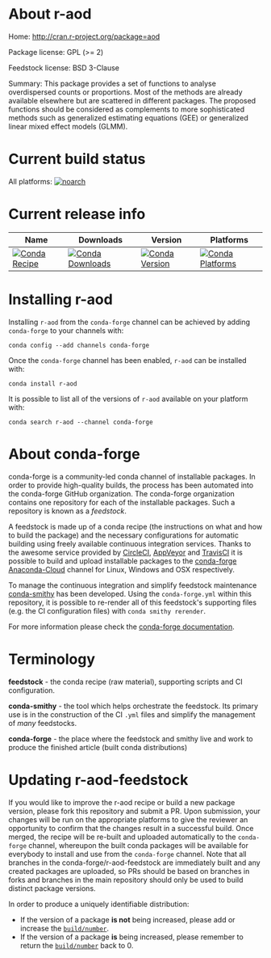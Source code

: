 About r-aod
===========

Home: http://cran.r-project.org/package=aod

Package license: GPL (>= 2)

Feedstock license: BSD 3-Clause

Summary: This package provides a set of functions to analyse overdispersed counts or proportions. Most of the methods are already available elsewhere but are scattered in different packages. The proposed functions should be considered as complements to more sophisticated methods such as generalized estimating equations (GEE) or generalized linear mixed effect models (GLMM).



Current build status
====================

All platforms:
[![noarch](https://img.shields.io/circleci/project/github/conda-forge/r-aod-feedstock/master.svg?label=noarch)](https://circleci.com/gh/conda-forge/r-aod-feedstock)

Current release info
====================

| Name | Downloads | Version | Platforms |
| --- | --- | --- | --- |
| [![Conda Recipe](https://img.shields.io/badge/recipe-r--aod-green.svg)](https://anaconda.org/conda-forge/r-aod) | [![Conda Downloads](https://img.shields.io/conda/dn/conda-forge/r-aod.svg)](https://anaconda.org/conda-forge/r-aod) | [![Conda Version](https://img.shields.io/conda/vn/conda-forge/r-aod.svg)](https://anaconda.org/conda-forge/r-aod) | [![Conda Platforms](https://img.shields.io/conda/pn/conda-forge/r-aod.svg)](https://anaconda.org/conda-forge/r-aod) |

Installing r-aod
================

Installing `r-aod` from the `conda-forge` channel can be achieved by adding `conda-forge` to your channels with:

```
conda config --add channels conda-forge
```

Once the `conda-forge` channel has been enabled, `r-aod` can be installed with:

```
conda install r-aod
```

It is possible to list all of the versions of `r-aod` available on your platform with:

```
conda search r-aod --channel conda-forge
```


About conda-forge
=================

conda-forge is a community-led conda channel of installable packages.
In order to provide high-quality builds, the process has been automated into the
conda-forge GitHub organization. The conda-forge organization contains one repository
for each of the installable packages. Such a repository is known as a *feedstock*.

A feedstock is made up of a conda recipe (the instructions on what and how to build
the package) and the necessary configurations for automatic building using freely
available continuous integration services. Thanks to the awesome service provided by
[CircleCI](https://circleci.com/), [AppVeyor](https://www.appveyor.com/)
and [TravisCI](https://travis-ci.org/) it is possible to build and upload installable
packages to the [conda-forge](https://anaconda.org/conda-forge)
[Anaconda-Cloud](https://anaconda.org/) channel for Linux, Windows and OSX respectively.

To manage the continuous integration and simplify feedstock maintenance
[conda-smithy](https://github.com/conda-forge/conda-smithy) has been developed.
Using the ``conda-forge.yml`` within this repository, it is possible to re-render all of
this feedstock's supporting files (e.g. the CI configuration files) with ``conda smithy rerender``.

For more information please check the [conda-forge documentation](https://conda-forge.org/docs/).

Terminology
===========

**feedstock** - the conda recipe (raw material), supporting scripts and CI configuration.

**conda-smithy** - the tool which helps orchestrate the feedstock.
                   Its primary use is in the construction of the CI ``.yml`` files
                   and simplify the management of *many* feedstocks.

**conda-forge** - the place where the feedstock and smithy live and work to
                  produce the finished article (built conda distributions)


Updating r-aod-feedstock
========================

If you would like to improve the r-aod recipe or build a new
package version, please fork this repository and submit a PR. Upon submission,
your changes will be run on the appropriate platforms to give the reviewer an
opportunity to confirm that the changes result in a successful build. Once
merged, the recipe will be re-built and uploaded automatically to the
`conda-forge` channel, whereupon the built conda packages will be available for
everybody to install and use from the `conda-forge` channel.
Note that all branches in the conda-forge/r-aod-feedstock are
immediately built and any created packages are uploaded, so PRs should be based
on branches in forks and branches in the main repository should only be used to
build distinct package versions.

In order to produce a uniquely identifiable distribution:
 * If the version of a package **is not** being increased, please add or increase
   the [``build/number``](https://conda.io/docs/user-guide/tasks/build-packages/define-metadata.html#build-number-and-string).
 * If the version of a package **is** being increased, please remember to return
   the [``build/number``](https://conda.io/docs/user-guide/tasks/build-packages/define-metadata.html#build-number-and-string)
   back to 0.
